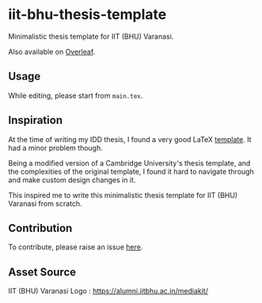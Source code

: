 # iit-bhu-thesis-template
Minimalistic thesis template for IIT (BHU) Varanasi.

Also available on [Overleaf](https://www.overleaf.com/latex/templates/iit-bhu-thesis-template/hhbpqgynrbzv).

## Usage

While editing, please start from `main.tex`.

## Inspiration

At the time of writing my IDD thesis, I found a very good LaTeX [template](https://github.com/sdasrc/thesis-template-iitbhu). It had a minor problem though.

Being a modified version of a Cambridge University's thesis template, and the complexities of the original template, I found it hard to navigate through and make custom design changes in it.

This inspired me to write this minimalistic thesis template for IIT (BHU) Varanasi from scratch.

## Contribution
To contribute, please raise an issue [here](https://github.com/ShubhamAvasthi/iit-bhu-thesis-template/issues).

## Asset Source
IIT (BHU) Varanasi Logo : https://alumni.iitbhu.ac.in/mediakit/
